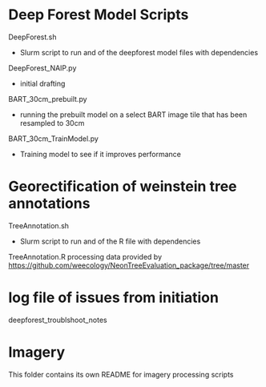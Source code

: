 

# Deep Forest Model Scripts
DeepForest.sh
- Slurm script to run and of the deepforest model files with dependencies

DeepForest_NAIP.py
- initial drafting

BART_30cm_prebuilt.py
- running the prebuilt model on a select BART image tile that has been resampled to 30cm

BART_30cm_TrainModel.py
- Training model to see if it improves performance

# Georectification of weinstein tree annotations
TreeAnnotation.sh
- Slurm script to run and of the R file with dependencies

TreeAnnotation.R
processing data provided by https://github.com/weecology/NeonTreeEvaluation_package/tree/master

# log file of issues from initiation
deepforest_troublshoot_notes

# Imagery
This folder contains its own README for imagery processing scripts

